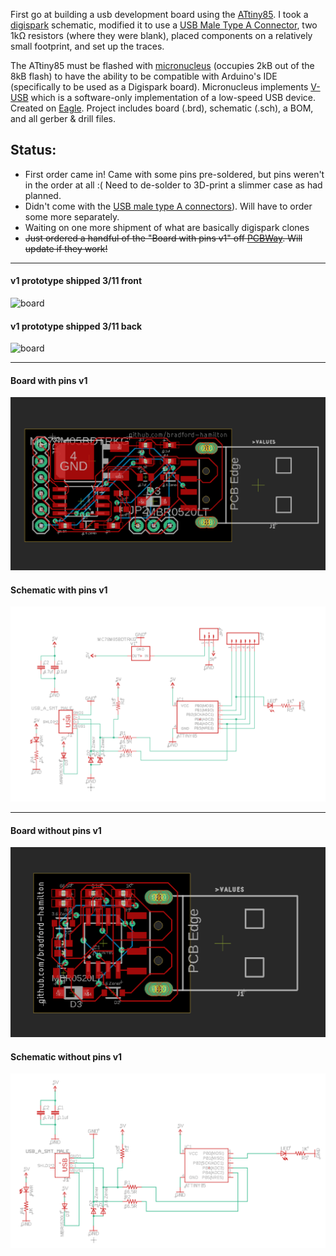 First go at building a usb development board using the [ATtiny85](https://www.microchip.com/wwwproducts/en/ATtiny85). I took a [digispark](http://digistump.com/products/1) schematic, modified it to use a [USB Male Type A Connector](https://www.sparkfun.com/products/437), two 1kΩ resistors (where they were blank), placed components on a relatively small footprint, and set up the traces.


The ATtiny85 must be flashed with [micronucleus](https://github.com/micronucleus/micronucleus) (occupies 2kB out of the 8kB flash) to have the ability to be compatible with Arduino's IDE (specifically to be used as a Digispark board). Micronucleus implements [V-USB](https://www.obdev.at/products/vusb/index.html) which is a software-only implementation of a low-speed USB device. Created on [Eagle](https://www.autodesk.com/products/eagle/free-download). Project includes board (.brd), schematic (.sch), a BOM, and all gerber & drill files.

## Status:
- First order came in! Came with some pins pre-soldered, but pins weren't in the order at all :( Need to de-solder to 3D-print a slimmer case as had planned.
- Didn't come with the [USB male type A connectors](https://www.sparkfun.com/products/437)). Will have to order some more separately.
- Waiting on one more shipment of what are basically digispark clones
- ~~Just ordered a handful of the "Board with pins v1" off [PCBWay](https://www.pcbway.com). Will update if they work!~~

___

#### v1 prototype shipped 3/11 front
![board](images/hack_stick_v1.jpg)

#### v1 prototype shipped 3/11 back
![board](images/hack_stick_v1_back.jpg)

___

#### Board with pins v1
![board](images/board_with_pins.png)

#### Schematic with pins v1
![board](images/schematic_with_pins.png)

___

#### Board without pins v1
![board](images/board_without_pins.png)

#### Schematic without pins v1
![board](images/schematic_without_pins.png)